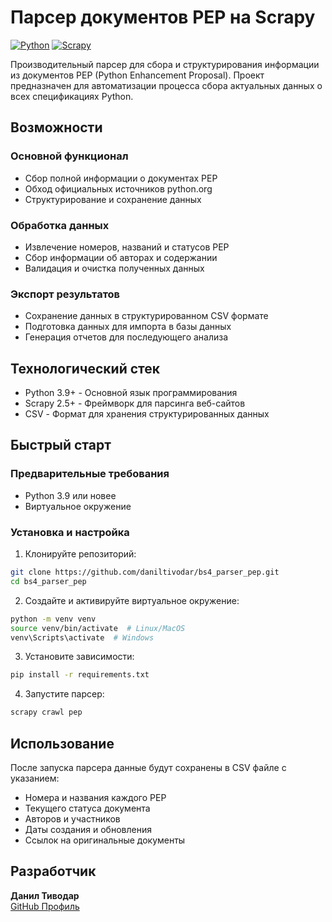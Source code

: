 # Парсер документов PEP на Scrapy

[![Python](https://img.shields.io/badge/Python-3.9+-blue.svg)](https://www.python.org/)
[![Scrapy](https://img.shields.io/badge/Scrapy-2.5+-green.svg)](https://scrapy.org/)

Производительный парсер для сбора и структурирования информации из документов PEP (Python Enhancement Proposal). Проект предназначен для автоматизации процесса сбора актуальных данных о всех спецификациях Python.

## Возможности

### Основной функционал
- Сбор полной информации о документах PEP
- Обход официальных источников python.org
- Структурирование и сохранение данных

### Обработка данных
- Извлечение номеров, названий и статусов PEP
- Сбор информации об авторах и содержании
- Валидация и очистка полученных данных

### Экспорт результатов
- Сохранение данных в структурированном CSV формате
- Подготовка данных для импорта в базы данных
- Генерация отчетов для последующего анализа

## Технологический стек

- Python 3.9+ - Основной язык программирования
- Scrapy 2.5+ - Фреймворк для парсинга веб-сайтов
- CSV - Формат для хранения структурированных данных

## Быстрый старт

### Предварительные требования
- Python 3.9 или новее
- Виртуальное окружение

### Установка и настройка

1. Клонируйте репозиторий:
```bash
git clone https://github.com/daniltivodar/bs4_parser_pep.git
cd bs4_parser_pep
```

2. Создайте и активируйте виртуальное окружение:
```bash
python -m venv venv
source venv/bin/activate  # Linux/MacOS
venv\Scripts\activate  # Windows
```

3. Установите зависимости:
```bash
pip install -r requirements.txt
```

4. Запустите парсер:
```bash
scrapy crawl pep
```

## Использование

После запуска парсера данные будут сохранены в CSV файле с указанием:
- Номера и названия каждого PEP
- Текущего статуса документа
- Авторов и участников
- Даты создания и обновления
- Ссылок на оригинальные документы

## Разработчик

**Данил Тиводар**  
[GitHub Профиль](https://github.com/daniltivodar)
